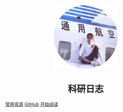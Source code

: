 <p align="center">
<img src="./images/log.png" width="200" height="200"/>
</p>
<h1 align="center">科研日志</h1>

[常用资源](https://shimo.im/docs/MuiACIg1HlYfVxrj/)
[GitHub](https://github.com/zuokuijun/zuokuijun.github.io)
[开始阅读](#/zuokuijunblog)




